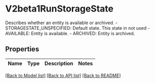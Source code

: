 # V2beta1RunStorageState

Describes whether an entity is available or archived.   - STORAGESTATE_UNSPECIFIED: Default state. This state in not used  - AVAILABLE: Entity is available.  - ARCHIVED: Entity is archived.
## Properties
Name | Type | Description | Notes
------------ | ------------- | ------------- | -------------

[[Back to Model list]](../README.md#documentation-for-models) [[Back to API list]](../README.md#documentation-for-api-endpoints) [[Back to README]](../README.md)


